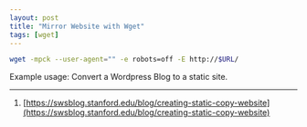 ```yaml
---
layout: post
title: "Mirror Website with Wget"
tags: [wget]
---
```


```bash
wget -mpck --user-agent="" -e robots=off -E http://$URL/
```

Example usage: Convert a Wordpress Blog to a static site.

---
1. [https://swsblog.stanford.edu/blog/creating-static-copy-website](https://swsblog.stanford.edu/blog/creating-static-copy-website)
